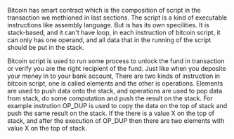 Bitcoin has smart contract which is the composition of script in the transaction we methioned in last sections. The script is a kind of executable instructions like assembly language.
But is has its own specilities. It is stack-based, and it can't have loop, in each instruction of bitcoin script, it can only has one operand, and all data that in the running of the
script should be put in the stack.

Bitcoin script is used to run some process to unlock the fund in transaction or verify you are the right recipient of the fund. Just like when you deposite your money in to your bank
account, There are two kinds of instruction in bitcoin script, one is called elements and the other is operations. Elements are used to push data onto the stack, and operations are used
to pop data from stack, do some computation and push the result on the stack. For example instrution OP_DUP is used to copy the data on the top of stack and push the same result on the 
stack. If the there is a value X on the top of stack, and after the execution of OP_DUP then there are two elements with value X on the top of stack.



